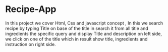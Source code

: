 # Recipe-App
In this project we cover Html, Css and javascript concept , In this we search recipe by typing Title on base of the title in search it from all title and ingredients the specific query and display Title and description on left side, we click on one of the title which in result show title, ingredients and instruction on right side.
